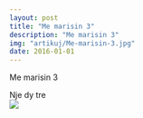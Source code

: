 ```yaml
---
layout: post
title: "Me marisin 3"
description: "Me marisin 3"
img: "artikuj/Me-marisin-3.jpg"
date: 2016-01-01
---
```

Me marisin 3<div dir="auto">Nje dy tre</div><div dir="auto"><div><img src="cid:1854af8f69fe7d35c251" style="max-width: 100%;"></div><br></div>

